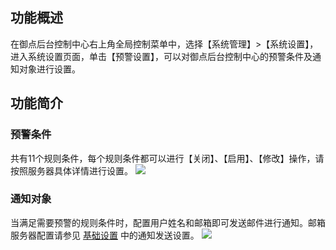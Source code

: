 ## 功能概述
在御点后台控制中心右上角全局控制菜单中，选择【系统管理】>【系统设置】，进入系统设置页面，单击【预警设置】，可以对御点后台控制中心的预警条件及通知对象进行设置。
## 功能简介
### 预警条件
共有11个规则条件，每个规则条件都可以进行【关闭】、【启用】、【修改】操作，请按照服务器具体详情进行设置。
![](https://main.qcloudimg.com/raw/db2eb2abd5be94d0928177bf35e41bd9.png)

### 通知对象
当满足需要预警的规则条件时，配置用户姓名和邮箱即可发送邮件进行通知。邮箱服务器配置请参见  [基础设置](https://cloud.tencent.com/document/product/1009/40177) 中的通知发送设置。
![](https://main.qcloudimg.com/raw/984cf1f851d0f339f9af26d82d8a699c.png)
